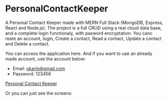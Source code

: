 # PersonalContactKeeper
A Personal Contact Keeper made with MERN Full Stack (MongoDB, Express, React and Node.js). 
The project is a full CRUD using a real cloud data base, and a complete login functionaly, with pasword encryptation.
You canc reate an account, login, Create a contact, Read a contact, Update a contact and Delete a contact. 

You can access the application here. And if you want to use an already made account, use the account below:

- Email: okarin@gmail.com 
- Password: 123456

[Personal Contact Keeper](https://murmuring-stream-10095.herokuapp.com/Login)

Or you can just see the screens:
